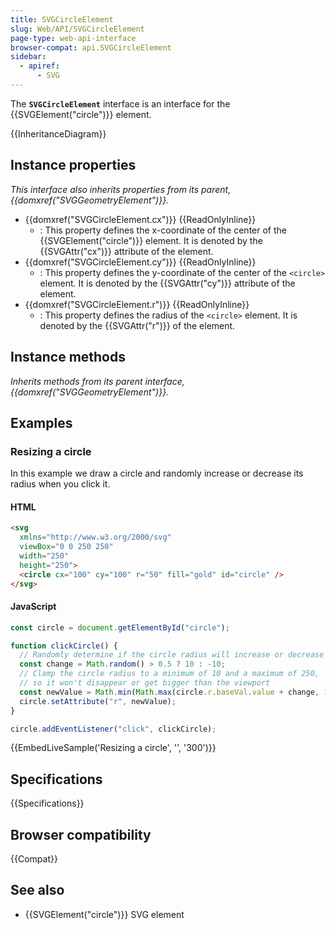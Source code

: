 ```yaml
---
title: SVGCircleElement
slug: Web/API/SVGCircleElement
page-type: web-api-interface
browser-compat: api.SVGCircleElement
sidebar:
  - apiref:
      - SVG
---
```


The **`SVGCircleElement`** interface is an interface for the {{SVGElement("circle")}} element.

{{InheritanceDiagram}}

## Instance properties

_This interface also inherits properties from its parent, {{domxref("SVGGeometryElement")}}._

- {{domxref("SVGCircleElement.cx")}} {{ReadOnlyInline}}
  - : This property defines the x-coordinate of the center of the {{SVGElement("circle")}} element. It is denoted by the {{SVGAttr("cx")}} attribute of the element.
- {{domxref("SVGCircleElement.cy")}} {{ReadOnlyInline}}
  - : This property defines the y-coordinate of the center of the `<circle>` element. It is denoted by the {{SVGAttr("cy")}} attribute of the element.
- {{domxref("SVGCircleElement.r")}} {{ReadOnlyInline}}
  - : This property defines the radius of the `<circle>` element. It is denoted by the {{SVGAttr("r")}} of the element.

## Instance methods

_Inherits methods from its parent interface, {{domxref("SVGGeometryElement")}}._

## Examples

### Resizing a circle

In this example we draw a circle and randomly increase or decrease its radius when you click it.

#### HTML

```html
<svg
  xmlns="http://www.w3.org/2000/svg"
  viewBox="0 0 250 250"
  width="250"
  height="250">
  <circle cx="100" cy="100" r="50" fill="gold" id="circle" />
</svg>
```

#### JavaScript

```js
const circle = document.getElementById("circle");

function clickCircle() {
  // Randomly determine if the circle radius will increase or decrease
  const change = Math.random() > 0.5 ? 10 : -10;
  // Clamp the circle radius to a minimum of 10 and a maximum of 250,
  // so it won't disappear or get bigger than the viewport
  const newValue = Math.min(Math.max(circle.r.baseVal.value + change, 10), 250);
  circle.setAttribute("r", newValue);
}

circle.addEventListener("click", clickCircle);
```

{{EmbedLiveSample('Resizing a circle', '', '300')}}

## Specifications

{{Specifications}}

## Browser compatibility

{{Compat}}

## See also

- {{SVGElement("circle")}} SVG element
